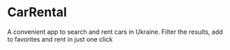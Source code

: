 # CarRental

A convenient app to search and rent cars in Ukraine. Filter the results, add to favorites and rent in just one click


